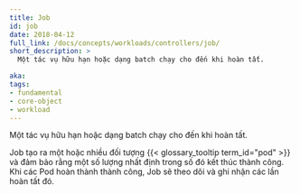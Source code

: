 ```yaml
---
title: Job
id: job
date: 2018-04-12
full_link: /docs/concepts/workloads/controllers/job/
short_description: >
  Một tác vụ hữu hạn hoặc dạng batch chạy cho đến khi hoàn tất.

aka: 
tags:
- fundamental
- core-object
- workload
---
```

 Một tác vụ hữu hạn hoặc dạng batch chạy cho đến khi hoàn tất.

<!--more-->

Job tạo ra một hoặc nhiều đối tượng {{< glossary_tooltip term_id="pod" >}} và đảm bảo rằng một số lượng nhất định trong số đó kết thúc thành công. Khi các Pod hoàn thành thành công, Job sẽ theo dõi và ghi nhận các lần hoàn tất đó.
